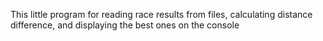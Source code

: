 This little program for reading race results from files, calculating distance difference, and displaying the best ones on the console
